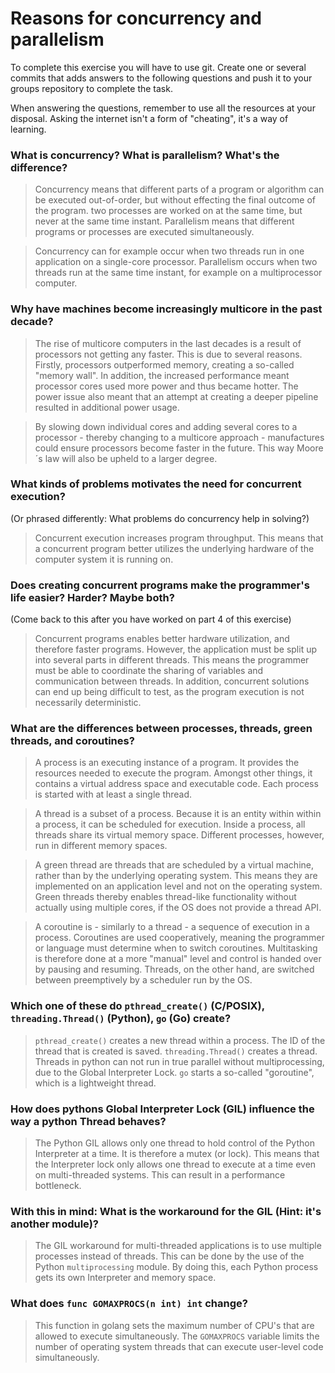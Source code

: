 # Reasons for concurrency and parallelism


To complete this exercise you will have to use git. Create one or several commits that adds answers to the following questions and push it to your groups repository to complete the task.

When answering the questions, remember to use all the resources at your disposal. Asking the internet isn't a form of "cheating", it's a way of learning.

### What is concurrency? What is parallelism? What's the difference?
> Concurrency means that different parts of a program or algorithm can be executed
out-of-order, but without effecting the final outcome of the program. two processes are worked
on at the same time, but never at the same time instant. Parallelism
means that different programs or processes are executed simultaneously.

> Concurrency can for example occur when two threads run in one application on a single-core
processor. Parallelism occurs when two threads run at the same time instant, for example on a
multiprocessor computer.

### Why have machines become increasingly multicore in the past decade?
> The rise of multicore computers in the last decades is a result of processors not getting
any faster. This is due to several reasons. Firstly, processors outperformed memory, creating a
so-called "memory wall". In addition, the increased performance meant processor cores used more power and thus became hotter. The power issue also meant that an attempt at creating a deeper pipeline resulted in additional power usage.

> By slowing down individual cores and adding several cores to a processor - thereby changing to a multicore approach - manufactures could ensure processors become faster in the future. This way Moore´s law will also be upheld to a larger degree.

### What kinds of problems motivates the need for concurrent execution?
(Or phrased differently: What problems do concurrency help in solving?)

> Concurrent execution increases program throughput. This means that a concurrent program
 better utilizes the underlying hardware of the computer system it is running on.

### Does creating concurrent programs make the programmer's life easier? Harder? Maybe both?
(Come back to this after you have worked on part 4 of this exercise)

> Concurrent programs enables better hardware utilization, and therefore faster programs. However, the application must be split up into several parts in different threads. This means the programmer must be able to coordinate the sharing of variables and communication between threads.
In addition, concurrent solutions can end up being difficult to test, as the program execution is not necessarily deterministic.

### What are the differences between processes, threads, green threads, and coroutines?
> A process is an executing instance of a program. It provides the resources needed to execute the program. Amongst other things, it contains a virtual address space and executable code. Each process is started with at least a single thread.

> A thread is a subset of a process. Because it is an entity within within a process, it can be scheduled for execution. Inside a process, all threads share its virtual memory space. Different processes, however, run in different memory spaces.

> A green thread are threads that are scheduled by a virtual machine, rather than by the underlying operating system. This means they are implemented on an application level and not on the operating system. Green threads thereby enables thread-like functionality without actually using multiple cores, if the OS does not provide a thread API.

> A coroutine is - similarly to a thread - a sequence of execution in a process. Coroutines are used cooperatively, meaning the programmer or language must determine when to switch coroutines. Multitasking is therefore done at a more "manual" level and control is handed over by pausing and resuming. Threads, on the other hand, are switched between preemptively by a scheduler run by the OS.

### Which one of these do `pthread_create()` (C/POSIX), `threading.Thread()` (Python), `go` (Go) create?
> `pthread_create()` creates a new thread within a process. The ID of the thread that is created is saved.
`threading.Thread()` creates a thread. Threads in python can not run in true parallel without multiprocessing, due to the Global Interpreter Lock.
`go` starts a so-called "goroutine", which is a lightweight thread.

### How does pythons Global Interpreter Lock (GIL) influence the way a python Thread behaves?
> The Python GIL allows only one thread to hold control of the Python Interpreter at a time. It is therefore a mutex (or lock). This means that the Interpreter lock only allows one thread to execute at a time even on multi-threaded systems. This can result in a performance bottleneck.

### With this in mind: What is the workaround for the GIL (Hint: it's another module)?
> The GIL workaround for multi-threaded applications is to use multiple processes instead of threads. This can be done by the use of the Python `multiprocessing` module. By doing this, each Python process gets its own Interpreter and memory space.   

### What does `func GOMAXPROCS(n int) int` change?
> This function in golang sets the maximum number of CPU's that are allowed to execute simultaneously. The `GOMAXPROCS` variable limits the number of operating system threads that can execute user-level code simultaneously.
